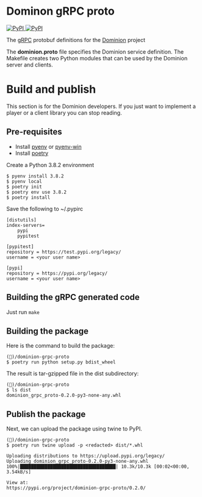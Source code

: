 # Dominon gRPC proto
[
![PyPI](https://img.shields.io/pypi/v/dominion-grpc-proto.svg)
![PyPI](https://img.shields.io/github/license/the-gigi/dominion-grpc-proto.svg)
](https://pypi.org/project/dominion-grpc-proto/)



The [gRPC](https://grpc.io/) protobuf definitions for the [Dominion](https://github.com/the-gigi/dominion) project

The **dominion.proto** file specifies the Dominion service definition. The Makefile creates two Python modules that can be used by the Dominion server and clients.
  
  
  
# Build and publish

This section is for the Dominion developers. 
If you just want to implement a player or a client library you can stop reading.


## Pre-requisites

- Install [pyenv](https://github.com/pyenv/pyenv) or [pyenv-win](https://github.com/pyenv-win/pyenv-win)
- Install [poetry](https://python-poetry.org/docs/#installation)

Create a Python 3.8.2 environment

```
$ pyenv install 3.8.2
$ pyenv local
$ poetry init
$ poetry env use 3.8.2
$ poetry install
```

Save the following to ~/.pypirc

```
[distutils]
index-servers=
    pypi
    pypitest

[pypitest]
repository = https://test.pypi.org/legacy/
username = <your user name>

[pypi]
repository = https://pypi.org/legacy/
username = <your user name>
```

## Building the gRPC generated code

Just run `make`

## Building the package

Here is the command to build the package:

```
(🐙)/dominion-grpc-proto
$ poetry run python setup.py bdist_wheel
``` 

The result is tar-gzipped file in the dist subdirectory:

```
(🐙)/dominion-grpc-proto
$ ls dist
dominion_grpc_proto-0.2.0-py3-none-any.whl
```

## Publish the package

Next, we can upload the package using twine to PyPI.

```
(🐙)/dominion-grpc-proto
$ poetry run twine upload -p <redacted> dist/*.whl

Uploading distributions to https://upload.pypi.org/legacy/
Uploading dominion_grpc_proto-0.2.0-py3-none-any.whl
100%|███████████████████████████████████| 10.3k/10.3k [00:02<00:00, 3.54kB/s]

View at:
https://pypi.org/project/dominion-grpc-proto/0.2.0/
```

